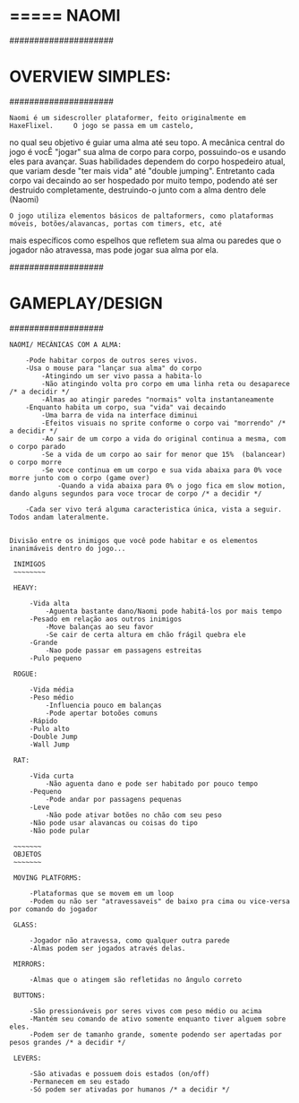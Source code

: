 =====
NAOMI
=====


#####################
# OVERVIEW SIMPLES: #
#####################

	Naomi é um sidescroller plataformer, feito originalmente em HaxeFlixel. 	O jogo se passa em um castelo,
no qual seu objetivo é guiar uma alma até seu topo. A mecânica central do jogo é vocÊ "jogar" sua alma de corpo
para corpo, possuindo-os e usando eles para avançar.
Suas habilidades dependem do corpo hospedeiro atual, que variam desde "ter mais vida" até "double jumping". Entretanto
cada corpo vai decaindo ao ser hospedado por muito tempo, podendo até ser destruido completamente, destruindo-o junto
com a alma dentro dele (Naomi)

	O jogo utiliza elementos básicos de paltaformers, como plataformas móveis, botões/alavancas, portas com timers, etc, até
mais específicos como espelhos que refletem sua alma ou paredes que o jogador não atravessa, mas pode jogar sua alma por ela.

###################
# GAMEPLAY/DESIGN #
###################
	

	NAOMI/ MECÂNICAS COM A ALMA:

		-Pode habitar corpos de outros seres vivos.
		-Usa o mouse para "lançar sua alma" do corpo
			-Atingindo um ser vivo passa a habita-lo
			-Não atingindo volta pro corpo em uma linha reta ou desaparece /* a decidir */
			-Almas ao atingir paredes "normais" volta instantaneamente
		-Enquanto habita um corpo, sua "vida" vai decaindo
			-Uma barra de vida na interface diminui
			-Efeitos visuais no sprite conforme o corpo vai "morrendo" /* a decidir */
			-Ao sair de um corpo a vida do original continua a mesma, com o corpo parado
			-Se a vida de um corpo ao sair for menor que 15%  (balancear)  o corpo morre
			-Se voce continua em um corpo e sua vida abaixa para 0% voce morre junto com o corpo (game over)
				-Quando a vida abaixa para 0% o jogo fica em slow motion, dando alguns segundos para voce trocar de corpo /* a decidir */

		-Cada ser vivo terá alguma caracteristica única, vista a seguir. Todos andam lateralmente.


	Divisão entre os inimigos que você pode habitar e os elementos inanimáveis dentro do jogo...

   ~~~~~~~~
	INIMIGOS
	~~~~~~~~

	HEAVY:
		
		-Vida alta
			-Aguenta bastante dano/Naomi pode habitá-los por mais tempo
		-Pesado em relação aos outros inimigos
			-Move balanças ao seu favor
			-Se cair de certa altura em chão frágil quebra ele
		-Grande
			-Nao pode passar em passagens estreitas
		-Pulo pequeno

	ROGUE:

		-Vida média
		-Peso médio
			-Influencia pouco em balanças
			-Pode apertar botoões comuns
		-Rápido
		-Pulo alto
		-Double Jump
		-Wall Jump

	RAT:

		-Vida curta
			-Não aguenta dano e pode ser habitado por pouco tempo
		-Pequeno
			-Pode andar por passagens pequenas
		-Leve
			-Não pode ativar botões no chão com seu peso
		-Não pode usar alavancas ou coisas do tipo
		-Não pode pular

	~~~~~~~
	OBJETOS
	~~~~~~~

	MOVING PLATFORMS:
		
		-Plataformas que se movem em um loop
		-Podem ou não ser "atravessaveis" de baixo pra cima ou vice-versa por comando do jogador

	GLASS:
		
		-Jogador não atravessa, como qualquer outra parede
		-Almas podem ser jogados através delas.

	MIRRORS:

		-Almas que o atingem são refletidas no ângulo correto

	BUTTONS:

		-São pressionáveis por seres vivos com peso médio ou acima
		-Mantém seu comando de ativo somente enquanto tiver alguem sobre eles.
		-Podem ser de tamanho grande, somente podendo ser apertadas por pesos grandes /* a decidir */

	LEVERS:

		-São ativadas e possuem dois estados (on/off)
		-Permanecem em seu estado
		-Só podem ser ativadas por humanos /* a decidir */

	


